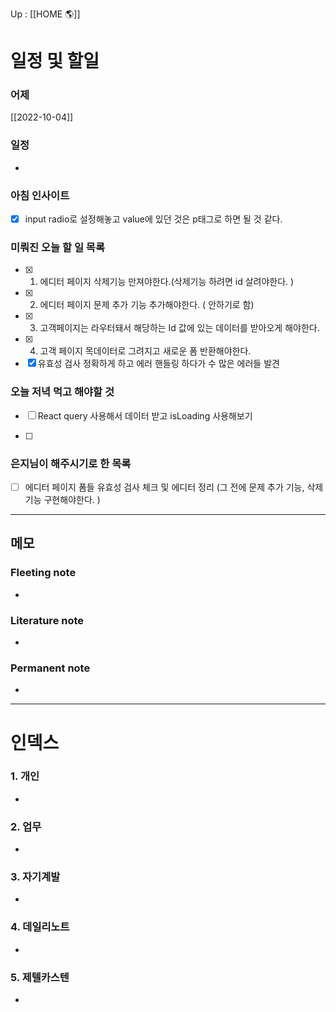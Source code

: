 Up : [[HOME 🌎]]

# 일정 및 할일
### 어제 
[[2022-10-04]]
### 일정
- 

### 아침 인사이트  
- [x] input radio로 설정해놓고  value에 있던 것은 p태그로 하면 될 것 같다.

### 미뤄진 오늘 할 일 목록
- [x]  1. 에디터 페이지 삭제기능 만져야한다.(삭제기능 하려면 id 살려야한다. )
- [x] 2. 에디터 페이지 문제 추가 기능 추가해야한다. ( 안하기로 함)
- [x] 3. 고객페이지는 라우터돼서 해당하는 Id 값에 있는 데이터를 받아오게 해야한다. 
- [x] 4. 고객 페이지 목데이터로 그려지고 새로운 폼 반환해야한다.
- [x] 유효성 검사 정확하게 하고 에러 핸들링 하다가 수 많은 에러들 발견
### 오늘 저녁 먹고 해야할 것 
- [ ] React query 사용해서 데이터 받고 isLoading  사용해보기

- [ ] 

### 은지님이 해주시기로 한 목록
- [ ] 에디터 페이지 폼들 유효성 검사 체크 및 에디터 정리  (그 전에 문제 추가 기능, 삭제기능 구현해야한다. )


---

## 메모

### Fleeting note
- 

### Literature note
- 

### Permanent note
- 

---

# 인덱스
### 1. 개인 
- 
### 2. 업무
- 
### 3. 자기계발
- 
### 4. 데일리노트
- 
### 5. 제텔카스텐
- 